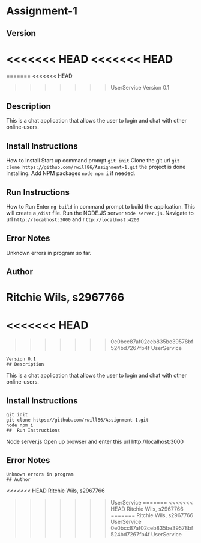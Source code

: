 # Assignment-1
## Version
<<<<<<< HEAD
<<<<<<< HEAD
=======
=======
<<<<<<< HEAD
>>>>>>> UserService
Version 0.1
## Description 
This is a chat application that allows the user to login and chat with other online-users.
## 	Install Instructions
How to Install
Start up command prompt ```git init```
Clone the git url ```git clone https://github.com/rwill86/Assignment-1.git``` the project is done installing.
Add NPM packages ```node npm i``` if needed.
## 	Run Instructions
How to Run
Enter ```ng build``` in command prompt to build the appilcation. This will create a ```/dist``` file.
Run the NODE.JS server ```Node server.js```. Navigate to url ```http://localhost:3000``` and ```http://localhost:4200``` 
## Error Notes
Unknown errors in program so far.
## Author
Ritchie Wils, s2967766
=======
<<<<<<< HEAD
=======
>>>>>>> 0e0bcc87af02ceb835be39578bf524bd7267fb4f
>>>>>>> UserService
```
Version 0.1
## Description 
```
This is a chat application that allows the user to login and chat with other online-users.
## 	Install Instructions
```
git init
git clone https://github.com/rwill86/Assignment-1.git
node npm i
## 	Run Instructions
```
Node server.js
Open up browser and enter this url http://localhost:3000
## Error Notes
```
Unknown errors in program
## Author
```
<<<<<<< HEAD
Ritchie Wils, s2967766
>>>>>>> UserService
=======
<<<<<<< HEAD
Ritchie Wils, s2967766
=======
Ritchie Wils, s2967766
>>>>>>> UserService
>>>>>>> 0e0bcc87af02ceb835be39578bf524bd7267fb4f
>>>>>>> UserService
